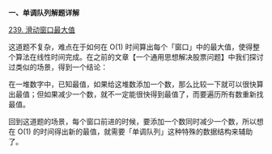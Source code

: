 **一、单调队列解题详解**

[239. 滑动窗口最大值](https://leetcode.cn/problems/sliding-window-maximum/)

这道题不复杂，难点在于如何在 O(1) 时间算出每个「窗口」中的最大值，使得整个算法在线性时间完成。在之前的文章【一个通用思想解决股票问题】中我们探讨过类似的场景，得到一个结论：

在一堆数字中，已知最值，如果给这堆数添加一个数，那么比较一下就可以很快算出最值；但如果减少一个数，就不一定能很快得到最值了，而要遍历所有数重新找最值。

回到这道题的场景，每个窗口前进的时候，要添加一个数同时减少一个数，所以想在 O(1) 的时间得出新的最值，就需要「单调队列」这种特殊的数据结构来辅助了。

